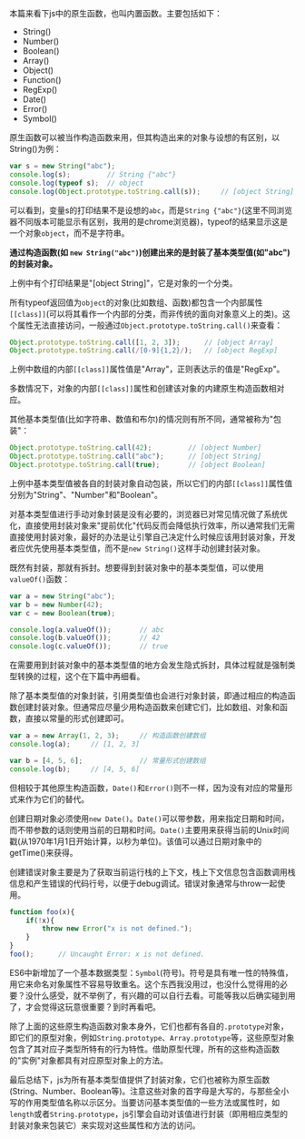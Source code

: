 本篇来看下js中的原生函数，也叫内置函数。主要包括如下：
- String()
- Number()
- Boolean()
- Array()
- Object()
- Function()
- RegExp()
- Date()
- Error()
- Symbol()

原生函数可以被当作构造函数来用，但其构造出来的对象与设想的有区别，以String()为例：
```javascript
var s = new String("abc");
console.log(s);         // String {"abc"}
console.log(typeof s);  // object
console.log(Object.prototype.toString.call(s));     // [object String]
```
可以看到，变量s的打印结果不是设想的`abc`，而是`String {"abc"}`(这里不同浏览器不同版本可能显示有区别，我用的是chrome浏览器)，typeof的结果显示这是一个对象`object`，而不是字符串。

**通过构造函数(如 `new String("abc")`)创建出来的是封装了基本类型值(如"abc")的封装对象。**

上例中有个打印结果是"[object String]"，它是对象的一个分类。

所有typeof返回值为`object`的对象(比如数组、函数)都包含一个内部属性`[[class]]`(可以将其看作一个内部的分类，而非传统的面向对象意义上的类)。这个属性无法直接访问，一般通过`Object.prototype.toString.call()`来查看：
```javascript
Object.prototype.toString.call([1, 2, 3]);      // [object Array]
Object.prototype.toString.call(/[0-9]{1,2}/);   // [object RegExp]
```
上例中数组的内部`[[class]]`属性值是"Array"，正则表达示的值是"RegExp"。

多数情况下，对象的内部`[[class]]`属性和创建该对象的内建原生构造函数相对应。

其他基本类型值(比如字符串、数值和布尔)的情况则有所不同，通常被称为"包装"：
```javascript
Object.prototype.toString.call(42);         // [object Number]
Object.prototype.toString.call("abc");      // [object String]
Object.prototype.toString.call(true);       // [object Boolean]
```
上例中基本类型值被各自的封装对象自动包装，所以它们的内部`[[class]]`属性值分别为"String"、"Number"和"Boolean"。

对基本类型值进行手动对象封装是没有必要的，浏览器已对常见情况做了系统优化，直接使用封装对象来"提前优化"代码反而会降低执行效率，所以通常我们无需直接使用封装对象，最好的办法是让引擎自己决定什么时候应该用封装对象，开发者应优先使用基本类型值，而不是`new String()`这样手动创建封装对象。

既然有封装，那就有拆封。想要得到封装对象中的基本类型值，可以使用`valueOf()`函数：
```javascript
var a = new String("abc");
var b = new Number(42);
var c = new Boolean(true);

console.log(a.valueOf());       // abc
console.log(b.valueOf());       // 42
console.log(c.valueOf());       // true
```
在需要用到封装对象中的基本类型值的地方会发生隐式拆封，具体过程就是强制类型转换的过程，这个在下篇中再细看。

除了基本类型值的对象封装，引用类型值也会进行对象封装，即通过相应的构造函数创建封装对象。但通常应尽量少用构造函数来创建它们，比如数组、对象和函数，直接以常量的形式创建即可。
```javascript
var a = new Array(1, 2, 3);     // 构造函数创建数组
console.log(a);     // [1, 2, 3]

var b = [4, 5, 6];              // 常量形式创建数组
console.log(b);     // [4, 5, 6]
```

但相较于其他原生构造函数，`Date()`和`Error()`则不一样，因为没有对应的常量形式来作为它们的替代。

创建日期对象必须使用`new Date()`。`Date()`可以带参数，用来指定日期和时间，而不带参数的话则使用当前的日期和时间。`Date()`主要用来获得当前的Unix时间戳(从1970年1月1日开始计算，以秒为单位)。该值可以通过日期对象中的getTime()来获得。

创建错误对象主要是为了获取当前运行栈的上下文，栈上下文信息包含函数调用栈信息和产生错误的代码行号，以便于debug调试。错误对象通常与throw一起使用。
```javascript
function foo(x){
    if(!x){
        throw new Error("x is not defined.");
    }
}
foo();      // Uncaught Error: x is not defined.
```

ES6中新增加了一个基本数据类型：`Symbol`(符号)。符号是具有唯一性的特殊值，用它来命名对象属性不容易导致重名。这个东西我没用过，也没什么觉得用的必要？没什么感受，就不举例了，有兴趣的可以自行去看。可能等我以后确实碰到用了，才会觉得这玩意很重要？到时再看吧。

除了上面的这些原生构造函数对象本身外，它们也都有各自的`.prototype`对象，即它们的原型对象，例如`String.prototype`、`Array.prototype`等，这些原型对象包含了其对应子类型所特有的行为特性。借助原型代理，所有的这些构造函数的"实例"对象都具有对应原型对象上的方法。

最后总结下，js为所有基本类型值提供了封装对象，它们也被称为原生函数(String、Number、Boolean等)。注意这些对象的首字母是大写的，与那些全小写的作用类型值名称以示区分。当要访问基本类型值的一些方法或属性时，如`length`或者`String.prototype`，js引擎会自动对该值进行封装（即用相应类型的封装对象来包装它）来实现对这些属性和方法的访问。
